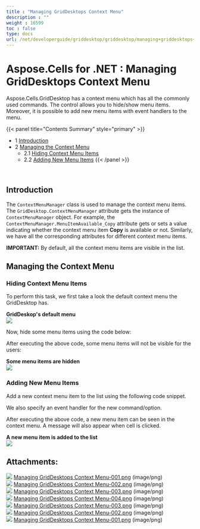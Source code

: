 ```yaml
---
title : "Managing GridDesktops Context Menu" 
description : "" 
weight : 16599 
toc : false
type: docs
url: /net/developerguide/griddesktop/griddesktop/managing+griddesktops+context+menu/
---
```


# Aspose.Cells for .NET : Managing GridDesktops Context Menu


Aspose.Cells.GridDesktop has a context menu which has all the commonly used commands. The control allows you to hide/show menu items. Moreover, it is possible to add new menu items with event handlers to the menu.

{{< panel title="Contents Summary" style="primary" >}}
*   1 [Introduction](#introduction)
*   2 [Managing the Context Menu](#managing-the-context-menu)
    *   2.1 [Hiding Context Menu Items](#hiding-context-menu-items)
    *   2.2 [Adding New Menu Items](#adding-new-menu-items)
{{< /panel >}}
 

 

## Introduction

The `ContextMenuManager` class is used to manage the context menu items. The `GridDesktop.ContextMenuManager` attribute gets the instance of `ContextMenuManager` object. For example, the `ContextMenuManager.MenuItemAvailable_Copy` attribute gets or sets a value indicating whether the context menu item **Copy** is available or not. Similarly, we have all the corresponding attributes for different context menu items.

**IMPORTANT:** By default, all the context menu items are visible in the list.

## Managing the Context Menu

### Hiding Context Menu Items

To perform this task, we first take a look the default context menu the GridDesktop has.

**GridDeskop's default menu**  
![](https://docs2.aspose.com/cells/net/attachments/5017852/5113856.png)

Now, hide some menu items using the code below:

After executing the above code, some menu items will not be visible for the users:

**Some menu items are hidden**  
![](https://docs2.aspose.com/cells/net/attachments/5017852/5113857.png)

### Adding New Menu Items

Add a new context menu item to the list using the following code snippet.

  
We also specify an event handler for the new command/option.

After executing the above code, a new menu item can be seen in the context menu. A message will also appear when cell is clicked.

**A new menu item is added to the list**  
![](https://docs2.aspose.com/cells/net/attachments/5017852/5113858.png)

## Attachments:

![](https://docs2.aspose.com/cells/net/images/icons/bullet_blue.gif) [Managing GridDesktops Context Menu-001.png](https://docs2.aspose.com/cells/net/attachments/5017852/5115170.png) (image/png)  
![](https://docs2.aspose.com/cells/net/images/icons/bullet_blue.gif) [Managing GridDesktops Context Menu-002.png](https://docs2.aspose.com/cells/net/attachments/5017852/5115171.png) (image/png)  
![](https://docs2.aspose.com/cells/net/images/icons/bullet_blue.gif) [Managing GridDesktops Context Menu-003.png](https://docs2.aspose.com/cells/net/attachments/5017852/5115172.png) (image/png)  
![](https://docs2.aspose.com/cells/net/images/icons/bullet_blue.gif) [Managing GridDesktops Context Menu-004.png](https://docs2.aspose.com/cells/net/attachments/5017852/5113859.png) (image/png)  
![](https://docs2.aspose.com/cells/net/images/icons/bullet_blue.gif) [Managing GridDesktops Context Menu-003.png](https://docs2.aspose.com/cells/net/attachments/5017852/5113858.png) (image/png)  
![](https://docs2.aspose.com/cells/net/images/icons/bullet_blue.gif) [Managing GridDesktops Context Menu-002.png](https://docs2.aspose.com/cells/net/attachments/5017852/5113857.png) (image/png)  
![](https://docs2.aspose.com/cells/net/images/icons/bullet_blue.gif) [Managing GridDesktops Context Menu-001.png](https://docs2.aspose.com/cells/net/attachments/5017852/5113856.png) (image/png)  


